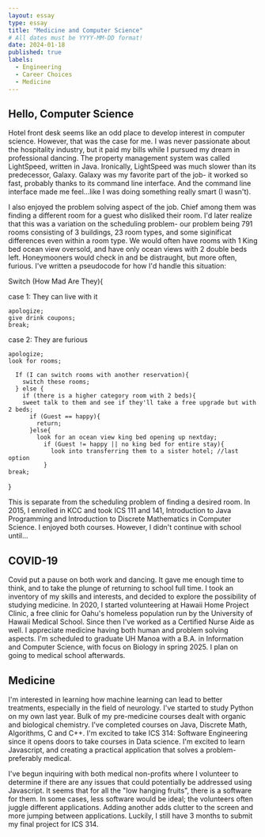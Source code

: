 ```yaml
---
layout: essay
type: essay
title: "Medicine and Computer Science"
# All dates must be YYYY-MM-DD format!
date: 2024-01-18
published: true
labels:
  - Engineering
  - Career Choices
  - Medicine
---
```




## Hello, Computer Science

Hotel front desk seems like an odd place to develop interest in computer science. However, that was the case for me. I was never passionate about the hospitality industry, but it paid my bills while I pursued my dream in professional dancing. The property management system was called LightSpeed, written in Java. Ironically, LightSpeed was much slower than its predecessor, Galaxy. Galaxy was my favorite part of the job- it worked so fast, probably thanks to its command line interface. And the command line interface made me feel...like I was doing something really smart (I wasn't). 

I also enjoyed the problem solving aspect of the job.  Chief among them was finding a different room for a guest who disliked their room. I'd later realize that this was a variation on the scheduling problem- our problem being 791 rooms consisting of 3 buildings, 23 room types, and some siginificat differences even within a room type. We would often have rooms with 1 King bed ocean view oversold, and have only ocean views with 2 double beds left. Honeymooners would check in and be distraught, but more often, furious. I've written a pseudocode for how I'd handle this situation:


Switch (How Mad Are They){

  case 1: They can live with it
  
    apologize;
    give drink coupons;
    break;

  case 2: They are furious
  
    apologize;
    look for rooms; 
    
      If (I can switch rooms with another reservation){
        switch these rooms;
      } else {
        if (there is a higher category room with 2 beds){
        sweet talk to them and see if they'll take a free upgrade but with 2 beds;
          if (Guest == happy){
            return;
          }else{
            look for an ocean view king bed opening up nextday;
              if (Guest != happy || no king bed for entire stay){
                look into transferring them to a sister hotel; //last option
              }
    break;
}

This is separate from the scheduling problem of finding a desired room. In 2015, I enrolled in KCC and took ICS 111 and 141, Introduction to Java Programming and Introduction to Discrete Mathematics in Computer Science. I enjoyed both courses. However, I didn't continue with school until... 
    
  


## COVID-19

Covid put a pause on both work and dancing. It gave me enough time to think, and to take the plunge of returning to school full time.  I took an inventory of my skills and interests, and decided to explore the possibility of studying medicine. In 2020, I started volunteering at Hawaii Home Project Clinic, a free clinic for Oahu's homeless population run by the University of Hawaii Medical School. Since then I've worked as a Certified Nurse Aide as well. I appreciate medicine having both human and problem solving aspects. I'm scheduled to graduate UH Manoa with a B.A. in Information and Computer Science, with focus on Biology in spring 2025. I plan on going to medical school afterwards. 

## Medicine

I'm interested in learning how machine learning can lead to better treatments, especially in the field of neurology. I've started to study Python on my own last year. Bulk of my pre-medicine courses dealt with organic and biological chemistry. I've completed courses on Java, Discrete Math, Algorithms, C and C++. I'm excited to take ICS 314: Software Engineering since it opens doors to take courses in Data science. I'm excited to learn Javascript, and creating a practical application that solves a problem- preferably medical. 

I've begun inquiring with both medical non-profits where I volunteer to determine if there are any issues that could potentially be addressed using Javascript. It seems that for all the "low hanging fruits", there is a software for them. In some cases, less software would be ideal; the volunteers often juggle different applications. Adding another adds clutter to the screen and more jumping between applications. Luckily, I still have 3 months to submit my final project for ICS 314. 


